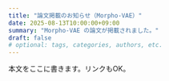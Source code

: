```yaml
---
title: "論文掲載のお知らせ（Morpho-VAE）"
date: 2025-08-13T10:00:00+09:00
summary: "Morpho-VAE の論文が掲載されました。"
draft: false
# optional: tags, categories, authors, etc.
---
```

本文をここに書きます。リンクもOK。